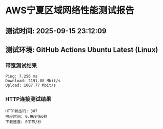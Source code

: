 # AWS宁夏区域网络性能测试报告
## 测试时间: 2025-09-15 23:12:09
## 测试环境: GitHub Actions Ubuntu Latest (Linux)

### 带宽测试结果
```
Ping: 7.256 ms
Download: 2191.88 Mbit/s
Upload: 1007.77 Mbit/s
```

### HTTP连接测试结果
```
HTTP状态码: 307
响应时间: 0.969466秒
下载速度: 0字节/秒
```

